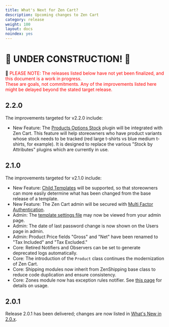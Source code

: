 ```yaml
---
title: What's Next for Zen Cart? 
description: Upcoming changes to Zen Cart 
category: release
weight: 100
layout: docs
noindex: yes
---
```

# :construction: UNDER CONSTRUCTION! :construction:

:stop_sign: <font color="red">PLEASE NOTE: The releases listed below have not yet been finalized, and this document is a work in progress.  <br>
These are goals, not commitments.  Any of the improvements listed here might be delayed beyond the stated target release.</font>

## 2.2.0 
The improvements targeted for v2.2.0 include:  
- New Feature: The <a href="https://vinosdefrutastropicales.com/product_extra_files/options_stock/readme.html">Products Options Stock</a> plugin will be integrated with Zen Cart.  This feature will help storeowners who have product variants whose stock needs to be tracked (red large t-shirts vs blue medium t-shirts, for example).  It is designed to replace the various "Stock by Attributes" plugins which are currently in use.
    
## 2.1.0 
The improvements targeted for v2.1.0 include:  
- New Feature: <a href="https://github.com/zencart/zencart/discussions/6428">Child Templates</a> will be supported, so that storeowners can more easily determine what has been changed from the base release of a template. 
- New Feature: The Zen Cart admin will be secured with <a href="https://github.com/zencart/zencart/pull/6350">Multi Factor Authentication</a>. 
 - Admin: The <a href="/dev/code/template_settings/">template settings file</a> may now be viewed from your admin page.
- Admin: The date of last password change is now shown on the Users page in admin.
- Admin: Product Price fields "Gross" and "Net" have been renamed to "Tax Included" and "Tax Excluded."
- Core: Retired Notifiers and Observers can be set to generate deprecated logs automatically.
- Core: The introduction of the `Product` class continues the modernization of Zen Cart.  
- Core: Shipping modules now inherit from ZenShipping base class to reduce code duplication and ensure consistency.
- Core: Zones module now has exception rules notifier.  See <a href="/user/shipping/exceptions/">this page</a> for details on usage.</li>

## 2.0.1 
Release 2.0.1 has been delivered; changes are now listed in [What's New in 2.0.x](/release/whatsnew_2.0.0.html).
